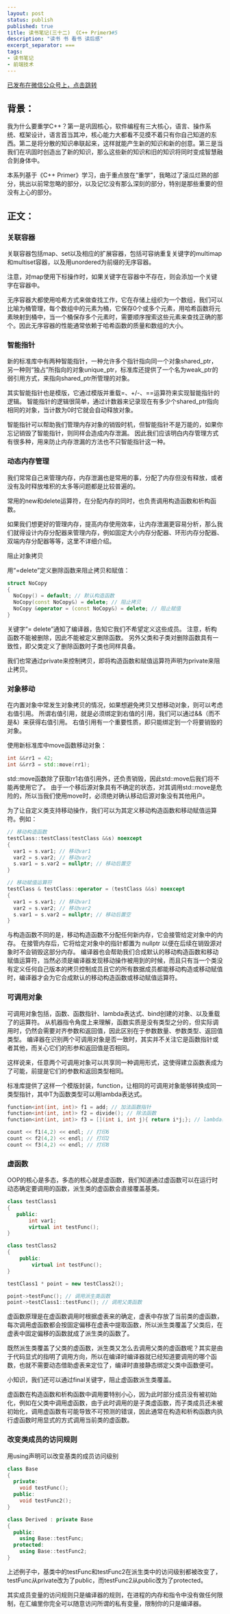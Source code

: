 ```yaml
---
layout: post
status: publish
published: true
title: 读书笔记(三十二) 《C++ Primer》#5
description: "读书 书 看书 读后感"
excerpt_separator: ===
tags:
- 读书笔记
- 前端技术
---
```


[已发布在微信公众号上，点击跳转](https://mp.weixin.qq.com/s?__biz=MzU1ODY1ODY2NA==&mid=2247484794&idx=1&sn=03be5eab5f7014e7d612ffee2a193cb9&chksm=fc22607dcb55e96bd6f1dd010815d3e382cbcacca18bb1a4c69ff96ca3c4644c3d2f6240f7ef&token=557108361&lang=zh_CN#rd)

## 背景：

我为什么要重学C++？第一是巩固核心，软件编程有三大核心，语言、操作系统、框架设计，语言首当其冲，核心能力大都看不见摸不着只有你自己知道的东西。第二是将分散的知识串联起来，这样就能产生新的知识和新的创意。第三是当我们在巩固时创造出了新的知识，那么这些新的知识和旧的知识将同时变成智慧融合到身体中。

本系列基于《C++ Primer》学习，由于重点放在“重学”，我略过了滚瓜烂熟的部分，挑出以前常忽略的部分，以及记忆没有那么深刻的部分，特别是那些重要的但没有上心的部分。

## 正文：

### 关联容器

关联容器包括map、set以及相应的扩展容器，包括可容纳重复关键字的multimap和multiset容器，以及用unordered为前缀的无序容器。

注意，对map使用下标操作时，如果关键字在容器中不存在，则会添加一个关键字在容器中。

无序容器大都使用哈希方式来做查找工作，它在存储上组织为一个数组，我们可以比喻为桶管理，每个数组中的元素为桶，它保存0个或多个元素，用哈希函数将元素映射到桶中，当一个桶保存多个元素时，需要顺序搜索这些元素来查找正确的那个。因此无序容器的性能通常依赖于哈希函数的质量和数组的大小。

### 智能指针

新的标准库中有两种智能指针，一种允许多个指针指向同一个对象shared_ptr，另一种则“独占”所指向的对象unique_ptr，标准库还提供了一个名为weak_ptr的弱引用方式，来指向shared_ptr所管理的对象。

其实智能指针也是模版，它通过模版并重载=、+/-、==运算符来实现智能指针的逻辑。
智能指针的逻辑很简单，通过计数器来记录现在有多少个shared_ptr指向相同的对象，当计数为0时它就会自动释放对象。

智能指针可以帮助我们管理内存对象的销毁时机，但智能指针不是万能的，如果你忘记销毁了智能指针，则同样会造成内存泄漏。
因此我们应该明白内存管理方式有很多种，用来防止内存泄漏的方法也不只智能指针这一种。

### 动态内存管理

我们常常自己来管理内存，内存泄漏也是常用的事，分配了内存但没有释放，或者没有及时释放堆积的太多等问题都是比较普遍的。

常用的new和delete运算符，在分配内存的同时，也负责调用构造函数和析构函数。

如果我们想更好的管理内存，提高内存使用效率，让内存泄漏更容易分析，那么我们就得设计内存分配器来管理内存，例如固定大小内存分配器、环形内存分配器、双端内存分配器等等，这里不详细介绍。

阻止对象拷贝

用“=delete”定义删除函数来阻止拷贝和赋值：
``` c++
struct NoCopy
{
  NoCopy() = default; // 默认构造函数
  NoCopy(const NoCopy&) = delete; // 阻止拷贝
  NoCopy &operator = (const NoCopy&) = delete; // 阻止赋值
}
```

关键字“= delete”通知了编译器，告知它我们不希望定义这些成员。
注意，析构函数不能被删除，因此不能被定义删除函数。
另外父类和子类对删除函数具有一致性，即父类定义了删除函数时子类也同样具备。

我们也常通过private来控制拷贝，即将构造函数和赋值运算符声明为private来阻止拷贝。

### 对象移动

在内置对象中常发生对象拷贝的情况，如果想避免拷贝又想移动对象，则可以考虑右值引用。
所谓右值引用，就是必须绑定到右值的引用，我们可以通过&&（而不是&）来获得右值引用。
右值引用有一个重要性质，即只能绑定到一个将要销毁的对象。

使用新标准库中move函数移动对象：
``` c++
int &&rr1 = 42; 
int &&rr3 = std::move(rr1);
```

std::move函数除了获取rr1右值引用外，还负责销毁，因此std::move后我们将不能再使用它了。
由于一个移后源对象具有不确定的状态，对其调用std::move是危险的，所以当我们使用move时，必须绝对确认移动后源对象没有其他用户。

为了让自定义类支持移动操作，我们可以为其定义移动构造函数和移动赋值运算符。例如：
``` c++
// 移动构造函数
testClass::testClass(testClass &&s) noexcept
{
  var1 = s.var1; // 移动var1
  var2 = s.var2; // 移动var2
  s.var1 = s.var2 = nullptr; // 移动后置空
}

// 移动赋值运算符
testClass & testClass::operator = (testClass &&s) noexcept
{
  var1 = s.var1; // 移动var1
  var2 = s.var2; // 移动var2
  s.var1 = s.var2 = nullptr; // 移动后置空
}
```

与构造函数不同的是，移动构造函数不分配任何新内存，它会接管给定对象中的内存。
在接管内存后，它将给定对象中的指针都置为 nullptr 以便在后续在销毁源对象时不会销毁这部分内存。
编译器也会帮助我们合成默认的移动构造函数和移动赋值运算符，当然必须是编译器发现移动操作被用到的时候，而且只有当一个类没有定义任何自己版本的拷贝控制成员且它的所有数据成员都能移动构造或移动赋值时，编译器才会为它合成默认的移动构造函数或移动赋值运算符。

### 可调用对象

可调用对象包括，函数、函数指针、lambda表达式、bind创建的对象、以及重载了的运算符。
从机器指令角度上来理解，函数实质是没有类型之分的，但实际调用时，仍然会需要对齐参数和返回值，因此区别在于参数数量、参数类型、返回值类型。
编译器在识别两个可调用对象是否一致时，其实并不关注它是函数指针或者其他，而关心它们的形参和返回值是否相同。

这样说来，任意两个可调用对象可以共享同一种调用形式，这使得建立函数表成为了可能，前提是它们的参数和返回类型相同。

标准库提供了这样一个模版封装，function<T>，让相同的可调用对象能够转换成同一类型指针，其中T为函数类型可以用lambda表达式。

``` c++
function<int(int, int)> f1 = add; // 加法函数指针
function<int(int, int)> f2 = divide(); // 除法函数
function<int(int, int)> f3 = [](int i, int j){ return i*j;}; // lambda表达式

count << f1(4,2) << endl; // 打印6
count << f2(4,2) << endl; // 打印2
count << f3(4,2) << endl; // 打印8
```

### 虚函数

OOP的核心是多态，多态的核心就是虚函数，我们知道通过虚函数可以在运行时动态确定要调用的函数，派生类的虚函数会直接覆盖基类。

``` c++
class testClass1
{
   public:
       int var1;
       virtual int testFunc();
}

class testClass2
{
    public:
        virtual int testFunc();
}

testClass1 * point = new testClass2();

point->testFunc(); // 调用派生类函数
point->testClass1::testFunc(); // 调用父类函数
```

虚函数原理是在虚函数调用时根据虚表来的确定，虚表中存放了当前类的虚函数，每次调用虚函数都会按固定偏移在虚表中提取函数，所以派生类覆盖了父类后，在虚表中固定偏移的函数就成了派生类的函数了。

既然派生类覆盖了父类的虚函数，派生类又怎么去调用父类的虚函数呢？其实是由于代码显式的指明了调用方向，所以在编译时编译器就已经知道要调用的哪个函数，也就不需要动态借助虚表来定位了，编译时直接静态绑定父类中函数便可。

小知识，我们还可以通过final关键字，阻止虚函数派生类覆盖。

虚函数在构造函数和析构函数中调用要特别小心，因为此时部分成员没有被初始化，例如在父类中调用虚函数，由于此时调用的是子类虚函数，而子类成员还未被初始化，调用虚函数有可能导致不可预测的错误，因此通常在构造和析构函数内执行虚函数时用显式的方式调用当前类的虚函数。

### 改变类成员的访问规则

用using声明可以改变基类的成员访问级别

``` c++
class Base
{
  private:
    void testFunc();
  public:
    void testFunc2();
}

class Derived : private Base
{
  public:
    using Base::testFunc;
  protected:
    using Base::testFunc2;
}
```

上述例子中，基类中的testFunc和testFunc2在派生类中的访问级别都被改变了，testFunc从private改为了public，而testFunc2从public改为了protected。

其实成员变量的访问规则只是编译器的规则，在进程的内存和指令中没有做任何限制，在汇编里你完全可以随意访问所谓的私有变量，限制你的只是编译器。


